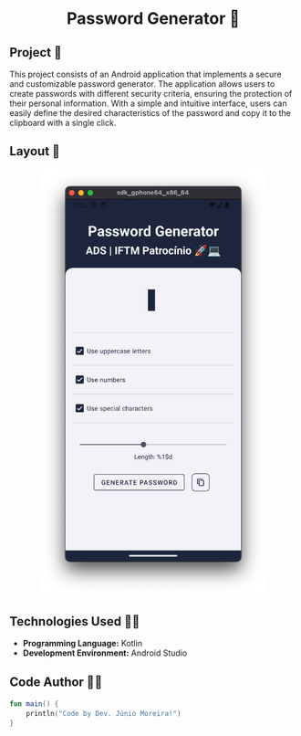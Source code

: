 <h1 align="center">Password Generator 🔐</h1>

## Project 🎯 

This project consists of an Android application that implements a secure and customizable password generator. The application allows users to create passwords with different security criteria, ensuring the protection of their personal information. With a simple and intuitive interface, users can easily define the desired characteristics of the password and copy it to the clipboard with a single click.

## Layout 🎨 

<div align="center">
  <img src="./images/passwd.png" alt="App Screenshot" width="400"/>
</div>

## Technologies Used 🤖🍏

- **Programming Language:** Kotlin
- **Development Environment:** Android Studio

## Code Author 🧑‍💻

```kotlin
fun main() {
    println("Code by Dev. Júnio Moreira!")
}
